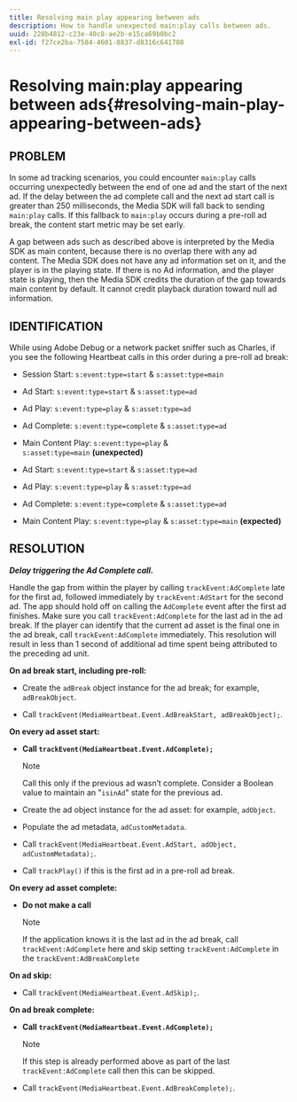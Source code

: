 ```yaml
---
title: Resolving main play appearing between ads
description: How to handle unexpected main:play calls between ads.
uuid: 228b4812-c23e-40c8-ae2b-e15ca69b0bc2
exl-id: f27ce2ba-7584-4601-8837-d8316c641708
---
```

# Resolving main:play appearing between ads{#resolving-main-play-appearing-between-ads}

## PROBLEM

In some ad tracking scenarios, you could encounter `main:play` calls occurring unexpectedly between the end of one ad and the start of the next ad. If the delay between the ad complete call and the next ad start call is greater than 250 milliseconds, the Media SDK will fall back to sending `main:play` calls. If this fallback to `main:play` occurs during a pre-roll ad break, the content start metric may be set early.

A gap between ads such as described above is interpreted by the Media SDK as main content, because there is no overlap there with any ad content. The Media SDK does not have any ad information set on it, and the player is in the playing state. If there is no Ad information, and the player state is playing, then the Media SDK credits the duration of the gap towards main content by default. It cannot credit playback duration toward null ad information.

## IDENTIFICATION

While using Adobe Debug or a network packet sniffer such as Charles, if you see the following Heartbeat calls in this order during a pre-roll ad break:

* Session Start: `s:event:type=start` & `s:asset:type=main`
* Ad Start: `s:event:type=start` & `s:asset:type=ad`
* Ad Play: `s:event:type=play` & `s:asset:type=ad`
* Ad Complete: `s:event:type=complete` & `s:asset:type=ad`
* Main Content Play: `s:event:type=play` & `s:asset:type=main`&nbsp;**(unexpected)**

* Ad Start: `s:event:type=start` & `s:asset:type=ad`
* Ad Play: `s:event:type=play` & `s:asset:type=ad`
* Ad Complete: `s:event:type=complete` & `s:asset:type=ad`
* Main Content Play: `s:event:type=play` & `s:asset:type=main`&nbsp;**(expected)**

## RESOLUTION

***Delay triggering the Ad Complete call.***

Handle the gap from within the player by calling `trackEvent:AdComplete` late for the first ad, followed immediately by `trackEvent:AdStart` for the second ad. The app should hold off on calling the `AdComplete` event after the first ad finishes. Make sure you call `trackEvent:AdComplete` for the last ad in the ad break. If the player can identify that the current ad asset is the final one in the ad break, call `trackEvent:AdComplete` immediately. This resolution will result in less than 1 second of additional ad time spent being attributed to the preceding ad unit.

**On ad break start, including pre-roll:**

* Create the `adBreak` object instance for the ad break; for example, `adBreakObject`.

* Call `trackEvent(MediaHeartbeat.Event.AdBreakStart, adBreakObject);`.

**On every ad asset start:**

* **Call `trackEvent(MediaHeartbeat.Event.AdComplete);`** 

   >[!NOTE]
   >
   >Call this only if the previous ad wasn’t complete. Consider a Boolean value to maintain an "`isinAd`" state for the previous ad.

* Create the ad object instance for the ad asset: for example, `adObject`.
* Populate the ad metadata, `adCustomMetadata`.
* Call `trackEvent(MediaHeartbeat.Event.AdStart, adObject, adCustomMetadata);`.
* Call `trackPlay()` if this is the first ad in a pre-roll ad break.

**On every ad asset complete:**

* **Do not make a call** 

   >[!NOTE]
   >
   >If the application knows it is the last ad in the ad break, call `trackEvent:AdComplete` here and skip setting `trackEvent:AdComplete` in the `trackEvent:AdBreakComplete`

**On ad skip:**

* Call `trackEvent(MediaHeartbeat.Event.AdSkip);`.

**On ad break complete:**

* **Call `trackEvent(MediaHeartbeat.Event.AdComplete);`** 

   >[!NOTE]
   >
   >If this step is already performed above as part of the last `trackEvent:AdComplete` call then this can be skipped.

* Call `trackEvent(MediaHeartbeat.Event.AdBreakComplete);`.
